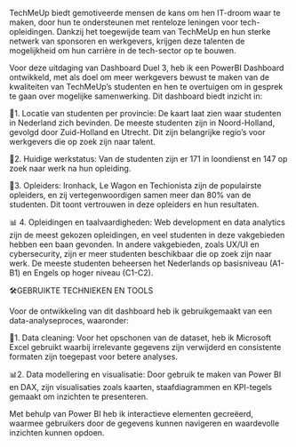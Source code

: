 TechMeUp biedt gemotiveerde mensen de kans om hen IT-droom waar te maken, door hun te ondersteunen met renteloze leningen voor tech-opleidingen. Dankzij het toegewijde team van TechMeUp en hun sterke netwerk van sponsoren en werkgevers, krijgen deze talenten de mogelijkheid om hun carrière in de tech-sector op te bouwen.

Voor deze uitdaging van Dashboard Duel 3, heb ik een PowerBI Dashboard ontwikkeld, met als doel om meer werkgevers bewust te maken van de kwaliteiten van TechMeUp’s studenten en hen te overtuigen om in gesprek te gaan over mogelijke samenwerking.  Dit dashboard biedt inzicht in:

📍1. Locatie van studenten per provincie: De kaart laat zien waar studenten in Nederland zich bevinden. De meeste studenten zijn in Noord-Holland, gevolgd door Zuid-Holland en Utrecht. Dit zijn belangrijke regio’s voor werkgevers die op zoek zijn naar talent.

💼2. Huidige werkstatus: Van de studenten zijn er 171 in loondienst en 147 op zoek naar werk na hun opleiding.

🏫3. Opleiders: Ironhack, Le Wagon en Techionista zijn de populairste opleiders, en zij vertegenwoordigen samen meer dan 80% van de studenten. Dit toont vertrouwen in deze opleiders en hun resultaten.

📊 4. Opleidingen en taalvaardigheden: Web development en data analytics zijn de meest gekozen opleidingen, en veel studenten in deze vakgebieden hebben een baan gevonden. In andere vakgebieden, zoals UX/UI en cybersecurity, zijn er meer studenten beschikbaar die op zoek zijn naar werk. De meeste studenten beheersen het Nederlands op basisniveau (A1-B1) en Engels op hoger niveau (C1-C2). 

🛠️GEBRUIKTE TECHNIEKEN EN TOOLS

Voor de ontwikkeling van dit dashboard heb ik gebruikgemaakt van een data-analyseproces, waaronder:

🧹1. Data cleaning: Voor het opschonen van de dataset, heb ik Microsoft Excel gebruikt waarbij irrelevante gegevens zijn verwijderd en consistente formaten zijn toegepast voor betere analyses.

📊2. Data modellering en visualisatie: Door gebruik te maken van Power BI en DAX, zijn visualisaties zoals kaarten, staafdiagrammen en KPI-tegels gemaakt om inzichten te presenteren.

Met behulp van Power BI heb ik interactieve elementen gecreëerd, waarmee gebruikers door de gegevens kunnen navigeren en waardevolle inzichten kunnen opdoen.
